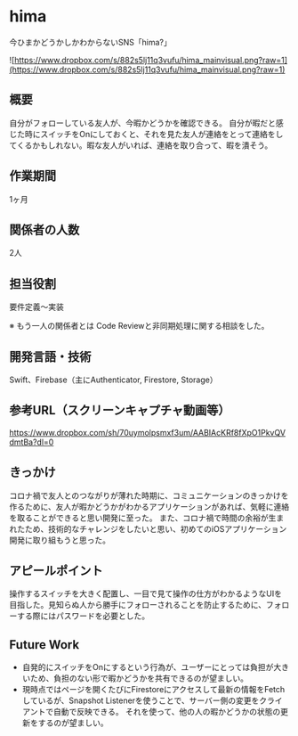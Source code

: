 # hima
今ひまかどうかしかわからないSNS「hima?」

![https://www.dropbox.com/s/882s5lj11q3vufu/hima_mainvisual.png?raw=1](https://www.dropbox.com/s/882s5lj11q3vufu/hima_mainvisual.png?raw=1)

## 概要
自分がフォローしている友人が、今暇かどうかを確認できる。
自分が暇だと感じた時にスイッチをOnにしておくと、それを見た友人が連絡をとって連絡をしてくるかもしれない。暇な友人がいれば、連絡を取り合って、暇を潰そう。

## 作業期間
1ヶ月

## 関係者の人数
2人

## 担当役割
要件定義〜実装

※ もう一人の関係者とは Code Reviewと非同期処理に関する相談をした。

## 開発言語・技術
Swift、Firebase（主にAuthenticator, Firestore, Storage）

## 参考URL（スクリーンキャプチャ動画等）
https://www.dropbox.com/sh/70uymolpsmxf3um/AABIAcKRf8fXpO1PkvQVdmtBa?dl=0

## きっかけ
コロナ禍で友人とのつながりが薄れた時期に、コミュニケーションのきっかけを作るために、友人が暇かどうかがわかるアプリケーションがあれば、気軽に連絡を取ることができると思い開発に至った。
また、コロナ禍で時間の余裕が生まれたため、技術的なチャレンジをしたいと思い、初めてのiOSアプリケーション開発に取り組もうと思った。

## アピールポイント
操作するスイッチを大きく配置し、一目で見て操作の仕方がわかるようなUIを目指した。見知らぬ人から勝手にフォローされることを防止するために、フォローする際にはパスワードを必要とした。

## Future Work
- 自発的にスイッチをOnにするという行為が、ユーザーにとっては負担が大きいため、負担のない形で暇かどうかを共有できるのが望ましい。
- 現時点ではページを開くたびにFirestoreにアクセスして最新の情報をFetchしているが、Snapshot Listenerを使うことで、サーバー側の変更をクライアントで自動で反映できる。 それを使って、他の人の暇かどうかの状態の更新をするのが望ましい。



